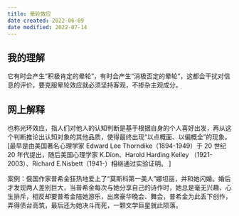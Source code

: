 ```yaml
---
title: 晕轮效应
date created: 2022-06-09
date modified: 2022-07-14
---
```


## 我的理解

它有时会产生“积极肯定的晕轮”，有时会产生“消极否定的晕轮”，这都会干扰对信息的评价，要克服晕轮效应就必须坚持客观，不掺杂主观成分。

## 网上解释

也称光环效应，指人们对他人的认知判断是基于根据自身的个人喜好出发，再从这个判断推论出认知对象的其他品质，使得最终出现“以点概面、以偏概全”的现象。[最早是由美国著名心理学家 Edward Lee Thorndike（1894-1949）于 20 世纪 20 年代提出，随后美国心理学家 K.Dion、Harold Harding Kelley （1921-2003）、Richard E.Nisbett（1941-）相继通过实验证明。 ]

案例：俄国作家普希金狂热地爱上了“莫斯科第一美人”娜坦丽，并和她闪婚。婚后才发现两人差别巨大，当普希金每次与她分享自己的诗作时，她总是毫无兴趣、心生排斥，相反却要普希金陪她游乐，出席豪华晚会、舞会，普希金为此丢下创作，弄得债台高筑，最后还为她决斗而死，一颗文学巨星就此陨落。
